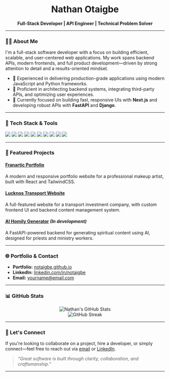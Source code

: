 <!-- GitHub Profile README for @notaigbe -->

<h1 align="center">Nathan Otaigbe</h1>
<p align="center"><strong>Full-Stack Developer | API Engineer | Technical Problem Solver</strong></p>

---

### 🧑‍💻 About Me

I'm a full-stack software developer with a focus on building efficient, scalable, and user-centered web applications. My work spans backend APIs, modern frontends, and full product development—driven by strong attention to detail and a results-oriented mindset.

- 💼 Experienced in delivering production-grade applications using modern JavaScript and Python frameworks.
- 🎯 Proficient in architecting backend systems, integrating third-party APIs, and optimizing user experiences.
- 🚀 Currently focused on building fast, responsive UIs with **Next.js** and developing robust APIs with **FastAPI** and **Django**.

---

### 🧰 Tech Stack & Tools

<p>
  <img src="https://img.shields.io/badge/JavaScript-F7DF1E?logo=javascript&logoColor=black&style=flat-square" />
  <img src="https://img.shields.io/badge/TypeScript-3178C6?logo=typescript&logoColor=white&style=flat-square" />
  <img src="https://img.shields.io/badge/React-20232A?logo=react&logoColor=61DAFB&style=flat-square" />
  <img src="https://img.shields.io/badge/Next.js-000000?logo=next.js&logoColor=white&style=flat-square" />
  <img src="https://img.shields.io/badge/Python-3776AB?logo=python&logoColor=white&style=flat-square" />
  <img src="https://img.shields.io/badge/FastAPI-009688?logo=fastapi&logoColor=white&style=flat-square" />
  <img src="https://img.shields.io/badge/Django-092E20?logo=django&logoColor=white&style=flat-square" />
  <img src="https://img.shields.io/badge/TailwindCSS-38B2AC?logo=tailwind-css&logoColor=white&style=flat-square" />
  <img src="https://img.shields.io/badge/PostgreSQL-4169E1?logo=postgresql&logoColor=white&style=flat-square" />
  <img src="https://img.shields.io/badge/Git-F05032?logo=git&logoColor=white&style=flat-square" />
</p>

---

### 📌 Featured Projects

#### [Franartic Portfolio](https://franartic.vercel.app)
A modern and responsive portfolio website for a professional makeup artist, built with React and TailwindCSS.

#### [Lucknos Transport Website](https://lucknostransport.com)
A full-featured website for a transport investment company, with custom frontend UI and backend content management system.

#### [AI Homily Generator](#) *(In development)*
A FastAPI-powered backend for generating spiritual content using AI, designed for priests and ministry workers.

---

### 🌐 Portfolio & Contact

- **Portfolio:** [notaigbe.github.io](https://notaigbe.github.io)
- **LinkedIn:** [linkedin.com/in/notaigbe](https://linkedin.com/in/notaigbe)
- **Email:** [yourname@email.com](mailto:notaigbe@gnotable.ng)

---

### 📊 GitHub Stats

<p align="center">
  <img src="https://github-readme-stats.vercel.app/api?username=notaigbe&show_icons=true&theme=default&hide=issues" alt="Nathan's GitHub Stats" />
  <br/>
  <img src="https://streak-stats.demolab.com?user=notaigbe&theme=default" alt="GitHub Streak" />
</p>

---

### 🤝 Let's Connect

If you're looking to collaborate on a project, hire a developer, or simply connect—feel free to reach out via [email](mailto:yourname@email.com) or [LinkedIn](https://linkedin.com/in/notaigbe).

> *“Great software is built through clarity, collaboration, and craftsmanship.”*

---
